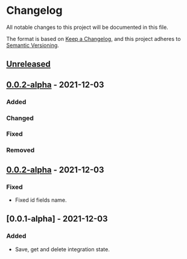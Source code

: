 # Changelog

All notable changes to this project will be documented in this file.

The format is based on [Keep a Changelog](https://keepachangelog.com/en/1.0.0/),
and this project adheres to [Semantic Versioning](https://semver.org/spec/v2.0.0.html).

## [Unreleased]

## [0.0.2-alpha] - 2021-12-03

### Added

### Changed

### Fixed

### Removed

## [0.0.2-alpha] - 2021-12-03

### Fixed

-   Fixed id fields name.

## [0.0.1-alpha] - 2021-12-03

### Added

-   Save, get and delete integration state.

[Unreleased]: https://github.com/dev-senior-com-br/seniorx-integration-state-api/compare/0.0.2-alpha...HEAD

[0.0.2-alpha]: https://github.com/dev-senior-com-br/seniorx-integration-state-api/compare/0.0.2-alpha...0.0.2-alpha
